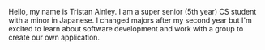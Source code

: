 Hello, my name is Tristan Ainley. I am a super senior (5th year) CS student with a minor in Japanese. I changed majors after my second year but I'm excited to learn about software development and work with a group to create our own application.